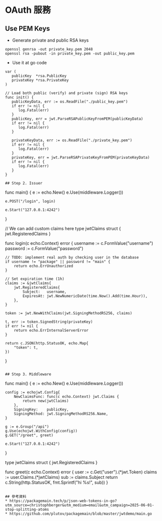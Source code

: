 # OAuth 服務

## Use PEM Keys

* Generate private and public RSA keys
```
openssl genrsa -out private_key.pem 2048
openssl rsa -pubout -in private_key.pem -out public_key.pem
```

* Use it at go code
```
var (
   publicKey  *rsa.PublicKey
   privateKey *rsa.PrivateKey
)

// Load both public (verify) and private (sign) RSA keys
func init() {
   publicKeyData, err := os.ReadFile("./public_key.pem")
   if err != nil {
      log.Fatal(err)
   }
   publicKey, err = jwt.ParseRSAPublicKeyFromPEM(publicKeyData)
   if err != nil {
      log.Fatal(err)
   }

   privateKeyData, err := os.ReadFile("./private_key.pem")
   if err != nil {
      log.Fatal(err)
   }
   privateKey, err = jwt.ParseRSAPrivateKeyFromPEM(privateKeyData)
   if err != nil {
      log.Fatal(err)
   }
}

## Step 2. Issuer
```
func main() {
	e := echo.New()
	e.Use(middleware.Logger())

	e.POST("/login", login)

	e.Start("127.0.0.1:4242")
}

// We can add custom claims here
type jwtClaims struct {
	jwt.RegisteredClaims
}

func login(c echo.Context) error {
	username := c.FormValue("username")
	password := c.FormValue("password")

	// TODO: implement real auth by checking user in the database
	if username != "package" || password != "main" {
		return echo.ErrUnauthorized
	}

	// Set expiration time (1h)
	claims := &jwtClaims{
		jwt.RegisteredClaims{
			Subject:   username,
			ExpiresAt: jwt.NewNumericDate(time.Now().Add(time.Hour)),
		},
	}

	token := jwt.NewWithClaims(jwt.SigningMethodRS256, claims)

	t, err := token.SignedString(privateKey)
	if err != nil {
		return echo.ErrInternalServerError
	}

	return c.JSON(http.StatusOK, echo.Map{
		"token": t,
	})
}
```

## Step 3. Middleware
```
func main() {
	e := echo.New()
	e.Use(middleware.Logger())

	config := echojwt.Config{
		NewClaimsFunc: func(c echo.Context) jwt.Claims {
			return new(jwtClaims)
		},
		SigningKey:    publicKey,
		SigningMethod: jwt.SigningMethodRS256.Name,
	}

	g := e.Group("/api")
	g.Use(echojwt.WithConfig(config))
	g.GET("/greet", greet)

	e.Start("127.0.0.1:4242")
}

type jwtClaims struct {
	jwt.RegisteredClaims
}

func greet(c echo.Context) error {
	user := c.Get("user").(*jwt.Token)
	claims := user.Claims.(*jwtClaims)
	sub := claims.Subject
	return c.String(http.StatusOK, fmt.Sprintf("hi %s!", sub))
}
```

## 參考資料
* https://packagemain.tech/p/json-web-tokens-in-go?utm_source=christophberger&utm_medium=email&utm_campaign=2025-06-01-stop-splitting-atoms
* https://github.com/plutov/packagemain/blob/master/jwtdemo/main.go
